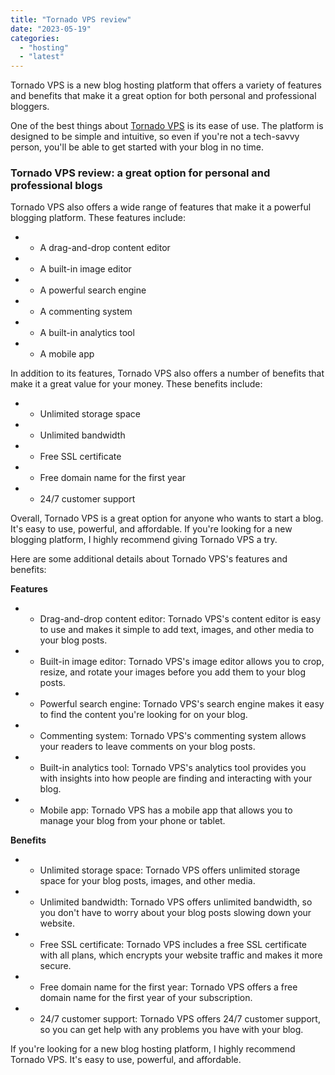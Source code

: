 ```yaml
---
title: "Tornado VPS review"
date: "2023-05-19"
categories: 
  - "hosting"
  - "latest"
---
```


Tornado VPS is a new blog hosting platform that offers a variety of features and benefits that make it a great option for both personal and professional bloggers.

One of the best things about [Tornado VPS](https://tornadovps.com/) is its ease of use. The platform is designed to be simple and intuitive, so even if you're not a tech-savvy person, you'll be able to get started with your blog in no time.

### Tornado VPS review: a great option for personal and professional blogs

Tornado VPS also offers a wide range of features that make it a powerful blogging platform. These features include:

- - A drag-and-drop content editor

- - A built-in image editor

- - A powerful search engine

- - A commenting system

- - A built-in analytics tool

- - A mobile app

In addition to its features, Tornado VPS also offers a number of benefits that make it a great value for your money. These benefits include:

- - Unlimited storage space

- - Unlimited bandwidth

- - Free SSL certificate

- - Free domain name for the first year

- - 24/7 customer support

Overall, Tornado VPS is a great option for anyone who wants to start a blog. It's easy to use, powerful, and affordable. If you're looking for a new blogging platform, I highly recommend giving Tornado VPS a try.

Here are some additional details about Tornado VPS's features and benefits:

**Features**

- - Drag-and-drop content editor: Tornado VPS's content editor is easy to use and makes it simple to add text, images, and other media to your blog posts.

- - Built-in image editor: Tornado VPS's image editor allows you to crop, resize, and rotate your images before you add them to your blog posts.

- - Powerful search engine: Tornado VPS's search engine makes it easy to find the content you're looking for on your blog.

- - Commenting system: Tornado VPS's commenting system allows your readers to leave comments on your blog posts.

- - Built-in analytics tool: Tornado VPS's analytics tool provides you with insights into how people are finding and interacting with your blog.

- - Mobile app: Tornado VPS has a mobile app that allows you to manage your blog from your phone or tablet.

**Benefits**

- - Unlimited storage space: Tornado VPS offers unlimited storage space for your blog posts, images, and other media.

- - Unlimited bandwidth: Tornado VPS offers unlimited bandwidth, so you don't have to worry about your blog posts slowing down your website.

- - Free SSL certificate: Tornado VPS includes a free SSL certificate with all plans, which encrypts your website traffic and makes it more secure.

- - Free domain name for the first year: Tornado VPS offers a free domain name for the first year of your subscription.

- - 24/7 customer support: Tornado VPS offers 24/7 customer support, so you can get help with any problems you have with your blog.

If you're looking for a new blog hosting platform, I highly recommend Tornado VPS. It's easy to use, powerful, and affordable.
